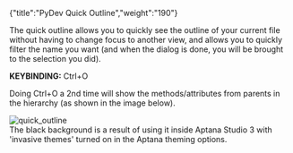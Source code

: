 {"title":"PyDev Quick Outline","weight":"190"} 

The quick outline allows you to quickly see the outline of your current file without having to change focus to another view, and allows you to quickly filter the name you want (and when the dialog is done, you will be brought to the selection you did).

**KEYBINDING:** Ctrl+O

Doing Ctrl+O a 2nd time will show the methods/attributes from parents in the hierarchy (as shown in the image below).

![quick_outline](/Images/appc/pydev.org/images/quick_outline.png)  
The black background is a result of using it inside Aptana Studio 3 with 'invasive themes' turned on in the Aptana theming options.